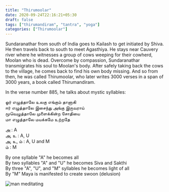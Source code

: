 ```yaml
---
title: "Thirumoolar"
date: 2020-09-24T22:16:21+05:30
draft: false
tags: ["thirumandiram", "tantra", "yoga"]
categories: ["Thirumoolar"]
---
```

Sundaranathar from south of India goes to Kailash to get initiated by Shiva. He then travels back to south to meet Agasthiya. He stays near Cauvery river where he witnesses a group of cows weeping for their cowherd, Moolan who is dead. Overcome by compassion, Sundaranathar transmigrates his soul to Moolan's body. After safely taking back the cows to the village, he comes back to find his own body missing. And so from then, he was called Thirumoolar, who later writes 3000 verses in a span of 3000 years, a book called Thirumandiram.

In the verse number 885, he talks about mystic syllables:

ஓர் எழுத்தாலே உலகு எங்கும் தானாகி  
ஈர் எழுத்தாலே இசைந்து அங்கு இருவராய்  
மூவெழுத்தாலே முளைக்கின்ற சோதியை  
மா எழுத்தாலே மயக்கமே உற்றதே  

அ : A   
அ, உ :  A, U   
அ, உ, ம் : A, U and M   
ம் : M   

By one syllable "A" he becomes all  
By two syllables "A" and "U" he becomes Siva and Sakthi  
By three "A", "U", and "M" syllables he becomes light of all  
By "M" Maya is manifested to create swoon (delusion)

![man meditating](meditating.png)